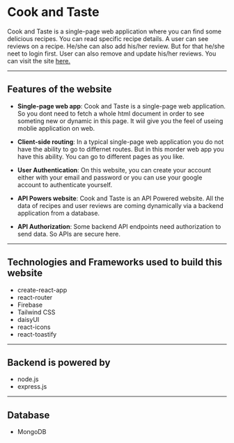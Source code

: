 # Cook and Taste

Cook and Taste is a single-page web application where you can find some delicious recipes. You can read specific recipe details. A user can see reviews on a recipe. He/she can also add his/her review. But for that he/she neet to login first. User can also remove and update his/her reviews. You can visit the site [here.](https://cook-and-taste-75f3a.web.app/)

---

## Features of the website

- **Single-page web app**: Cook and Taste is a single-page web application. So you dont need to fetch a whole html document in order to see someting new or dynamic in this page. It wiil give you the feel of useing moblie application on web.

- **Client-side routing**: In a typical single-page web application you do not have the ability to go to differnet routes. But in this morder web app you have this ability. You can go to different pages as you like.

- **User Authentication**: On this website, you can create your account either with your email and password or you can use your google account to authenticate yourself.

- **API Powers website**: Cook and Taste is an API Powered website. All the data of recipes and user reviews are coming dynamically via a backend application from a database.

- **API Authorization**: Some backend API endpoints need authorization to send data. So APIs are secure here.

---

## Technologies and Frameworks used to build this website

- create-react-app
- react-router
- Firebase
- Tailwind CSS
- daisyUI
- react-icons
- react-toastify

---

## Backend is powered by

- node.js
- express.js

---

## Database

- MongoDB
